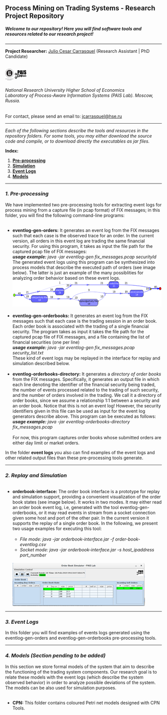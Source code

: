 <!DOCTYPE html>
<html>
<head>
<meta charset="UTF-8">
</head>
<body>
<h2>Process Mining on Trading Systems - Research Project Repository</h2>
<h5><i>Welcome to our repository! Here you will find software tools and resources related to our research project!</i></h5>
<hr>
<b>Project Researcher:</b> <a href="https://www.hse.ru/en/staff/jcarrasquel">Julio Cesar Carrasquel</a> (Research Assistant | PhD Candidate)<br>
<br>
<p><img src="https://raw.githubusercontent.com/jcarrasquel/pais-trading-systems/master-2/misc/logo-hse.png" alt="PAIS" width="27" height="37"> <img src="https://raw.githubusercontent.com/jcarrasquel/pais-trading-systems/master-2/misc/logo-pais.png" alt="PAIS" width="37" height="37"></p>
<p><h6>National Research University Higher School of Economics<br>
Laboratory of Process-Aware Information Systems (PAIS Lab). Moscow, Russia.</h6></p>
For contact, please send an email to: <a href = "mailto: jcarrasquel@hse.ru">jcarrasquel@hse.ru</a>
<hr>
<i>Each of the following sections describe the tools and resources in the repository folders.</i> 
<i>For some tools, you may either download the source code and compile, or to download directly the executables as jar files.</i><br>

<b>Index:</b><br>
<ol>
  <li><a href="#pre-processing"><b>Pre-processing</b><a></li>
  <li><a href="#simulation"><b>Simulation</b><a></li>
  <li><a href="#event_logs"><b>Event Logs</b><a></li>
  <li><a href="#models"><b>Models</b><a></li>
</ol>
<hr>
<h3 name="pre-processing"><i>1. Pre-processing</i></h3>
We have implemented two pre-processing tools for extracting event logs for process mining from a capture file (in pcap format) of FIX messages; in this folder, you will find the following command-line programs:<br>
<ul>
  <br>
  <li><b>eventlog-gen-orders:</b> It generates an event log from the FIX messages such that each case is the observed trace for an order. In the current version, all orders in this event log are trading the same financial security. For using this program, it takes as input the file path for the captured pcap file of FIX messages:<br>
    <i><b>usage example:</b> java -jar eventlog-gen fix_messages.pcap securityId </i><br> The generated event logs using this program can be synthesized into process models that describe the executed path of orders (see image below). The latter is just an example of the many possiblities for analyzing order behavior based on these event logs.<br>
    <img alt="order_trace" src="https://raw.githubusercontent.com/jcarrasquel/pais-trading-systems/master-2/misc/researchpage_order_trace.png" width="594" height="84"></li> <br>
  
  <li><b>eventlog-gen-orderbooks:</b> It generates an event log from the FIX messages such that each case is the trading session in an order book. Each order book is associated with the trading of a single financial security. The program takes as input it takes the file path for the captured pcap file of FIX messages, and a file containing the list of financial securities (one per line)<br>
    <i><b>usage example:</b> java -jar eventlog-gen fix_messages.pcap security_list.txt </i><br>These kind of event logs may be replayed in the interface for replay and simulation described below.                                                                                              </li>
    <br>
  <li><b>eventlog-orderbooks-directory:</b> It generates a <i>directory of order books</i> from the FIX messages. Specifically, it generates an output file in which each line denoting the identifier of the financial security being traded, the number of events processed related to the trading of such security, and the number of orders involved in the trading. We call it a directory of order books, since we assume a relationship 1:1 between a security and an order book. Notice that this is not an event log! However, the security identifiers given in this file can be used as input for the event log generators describe above. This program can be executed as follows:<br>
    <i><b>usage example:</b> java -jar eventlog-orderbooks-directory fix_messages.pcap</i></li> <br>
    For now, this program captures order books whose submitted orders are either day limit or market orders.
</ul>
  
In the folder <b>event logs</b> you also can find examples of the event logs and other related output files than these pre-processing tools generate.

<hr>
<h3 name="simulation"><i>2. Replay and Simulation</i></h3>
<ul>
  <br>
  <li> <b>orderbook-interface:</b> The order book interface is a prototype for replay and simulation support, providing a convenient visualization of the order book states (see image below). It works in two modes. It may either read an order book event log, i.e, generated with the tool eventlog-gen-orderbooks, or it may read events in stream from a socket connection given some host and port of the other pair. In the current version it supports the replay of a single order book. In the following, we present two usage examples for executing this tool:<br>
    <br>
    <ul>
      <li><i>File mode: java -jar orderbook-interface.jar -f order-book-eventlog.csv </i></li>
      <li><i>Socket mode: java -jar orderbook-interface.jar -s host_ipaddress port_number </i></li>
    </ul><br>
  <img alt="interface_prototype" src="https://raw.githubusercontent.com/jcarrasquel/pais-trading-systems/master-2/misc/researchpage_interface_prototype.png" width="426" height="138">
  </li>
</ul>
<hr>
<h3 name="event_logs"><i>3. Event Logs</i></h3>
In this folder you will find examples of events logs generated using the eventlog-gen-orders and eventlog-gen-orderbooks pre-processing tools.
<hr>
<h3 name="models"><i>4. Models (Section pending to be added)</i></h3>
In this section we store formal models of the system that aim to describe the functioning of the trading system components. Our research goal is to relate these models with the event logs (which describe the system observed behavior) in order to analyze possible deviations of the system. The models can be also used for simulation purposes.
<ul>
  <br>
  <li> <b>CPN:</b> This folder contains coloured Petri net models designed with CPN Tools. 
</ul>
</body>
</html>
